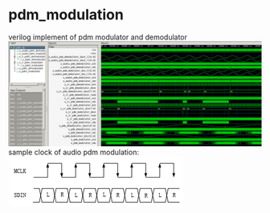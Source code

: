 # pdm_modulation
verilog implement of pdm modulator and demodulator
![format](https://github.com/BHa2R00/pdm_modulation/blob/main/20230812170702_1544x640_scrot.png)
sample clock of audio pdm modulation:
![format](https://github.com/BHa2R00/pdm_modulation/blob/main/20230811164542_349x100_scrot.png)
